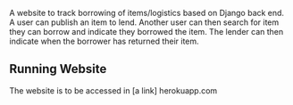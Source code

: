 A website to track borrowing of items/logistics based on Django back end. A user can publish an item to lend. Another user can then search for item they can borrow and indicate they borrowed the item. The lender can then indicate when the borrower has returned their item.

## Running Website
The website is to be accessed in
[a link] herokuapp.com
